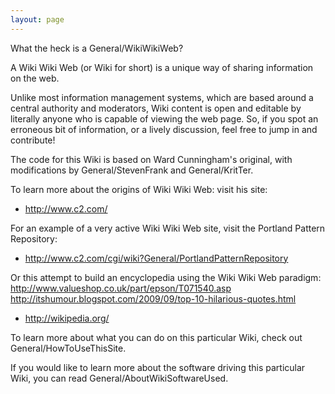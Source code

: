 ```yaml
---
layout: page
---
```


What the heck is a General/WikiWikiWeb?

A Wiki Wiki Web (or Wiki for short) is a unique way of sharing information on the web.

Unlike most information management systems, which are based around a central authority and moderators, Wiki content is open and editable by literally anyone who is capable of viewing the web page.  So, if you spot an erroneous bit of information, or a lively discussion, feel free to jump in and contribute!

The code for this Wiki is based on Ward Cunningham's original, with modifications by General/StevenFrank and General/KritTer.

To learn more about the origins of Wiki Wiki Web: visit his site:


* http://www.c2.com/


For an example of a very active Wiki Wiki Web site, visit the Portland Pattern Repository:


* http://www.c2.com/cgi/wiki?General/PortlandPatternRepository


Or this attempt to build an encyclopedia using the Wiki Wiki Web paradigm: http://www.valueshop.co.uk/part/epson/T071540.asp
http://itshumour.blogspot.com/2009/09/top-10-hilarious-quotes.html


* http://wikipedia.org/


To learn more about what you can do on this particular Wiki, check out General/HowToUseThisSite.

If you would like to learn more about the software driving this particular Wiki, you can read General/AboutWikiSoftwareUsed.